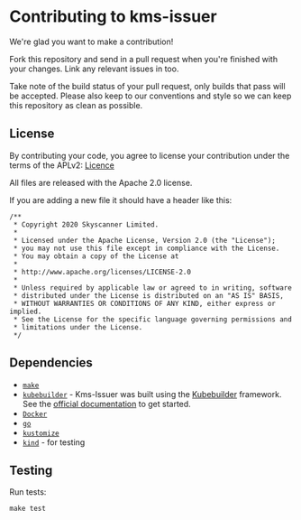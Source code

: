 # Contributing to kms-issuer

We're glad you want to make a contribution!

Fork this repository and send in a pull request when you're finished with your changes. Link any relevant issues in too.

Take note of the build status of your pull request, only builds that pass will be accepted. Please also keep to our conventions and style so we can keep this repository as clean as possible.

## License

By contributing your code, you agree to license your contribution under the terms of the APLv2: [Licence](https://github.com/Skyscanner/kms-issuer/blob/master/LICENCE)

All files are released with the Apache 2.0 license.

If you are adding a new file it should have a header like this:

```
/**
 * Copyright 2020 Skyscanner Limited.
 *
 * Licensed under the Apache License, Version 2.0 (the "License");
 * you may not use this file except in compliance with the License.
 * You may obtain a copy of the License at
 *
 * http://www.apache.org/licenses/LICENSE-2.0
 *
 * Unless required by applicable law or agreed to in writing, software
 * distributed under the License is distributed on an "AS IS" BASIS,
 * WITHOUT WARRANTIES OR CONDITIONS OF ANY KIND, either express or implied.
 * See the License for the specific language governing permissions and
 * limitations under the License.
 */
 ```

## Dependencies

- [`make`](https://www.gnu.org/software/make/)
- [`kubebuilder`](https://github.com/kubernetes-sigs/kubebuilder) - Kms-Issuer was built using the [Kubebuilder](https://book.kubebuilder.io/) framework. See the [official documentation](https://book.kubebuilder.io/quick-start.html) to get started.
- [`Docker`](https://www.docker.com/)
- [`go`](https://golang.org/)
- [`kustomize`](https://kustomize.io/)
- [`kind`](https://kind.sigs.k8s.io/) - for testing

## Testing

Run tests:

```console
make test
```
